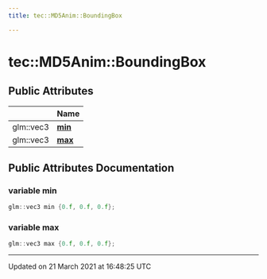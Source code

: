 ```yaml
---
title: tec::MD5Anim::BoundingBox

---
```


# tec::MD5Anim::BoundingBox



## Public Attributes

|                | Name           |
| -------------- | -------------- |
| glm::vec3 | **[min](/engine/Classes/structtec_1_1_m_d5_anim_1_1_bounding_box/#variable-min)**  |
| glm::vec3 | **[max](/engine/Classes/structtec_1_1_m_d5_anim_1_1_bounding_box/#variable-max)**  |

## Public Attributes Documentation

### variable min

```cpp
glm::vec3 min {0.f, 0.f, 0.f};
```


### variable max

```cpp
glm::vec3 max {0.f, 0.f, 0.f};
```


-------------------------------

Updated on 21 March 2021 at 16:48:25 UTC